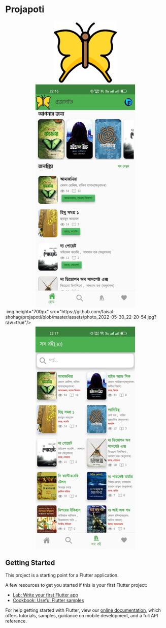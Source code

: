 # Projapoti
<div style="display: flex; justify-content:center; width: 100%;"><img height="200px"  src="https://github.com/faisal-shohag/projapoti/blob/master/assets/projapoti.png?raw=true"/></div>
<div style="display: flex; flex-wrap: wrap; gap: 5px; justify-content: center;"><img height="700px" src="https://github.com/faisal-shohag/projapoti/blob/master/assets/photo_2022-05-30_22-21-02.jpg?raw=true"/> &nbsp;img height="700px" src="https://github.com/faisal-shohag/projapoti/blob/master/assets/photo_2022-05-30_22-20-54.jpg?raw=true"/> &nbsp;<img height="700px" src="https://github.com/faisal-shohag/projapoti/blob/master/assets/photo_2022-05-30_22-20-40.jpg?raw=true"/></div>



## Getting Started

This project is a starting point for a Flutter application.

A few resources to get you started if this is your first Flutter project:

- [Lab: Write your first Flutter app](https://flutter.dev/docs/get-started/codelab)
- [Cookbook: Useful Flutter samples](https://flutter.dev/docs/cookbook)

For help getting started with Flutter, view our
[online documentation](https://flutter.dev/docs), which offers tutorials,
samples, guidance on mobile development, and a full API reference.
